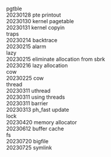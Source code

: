 pgtble  
20230128 pte printout   
20230130 kernel pagetable  
20230131 kernel copyin  
traps  
20230214 backtrace  
20230215 alarm  
lazy  
20230215 eliminate allocation from sbrk  
20230216 lazy allocation  
cow  
20230225 cow  
thread  
20230311 uthread  
20230311 using threads  
20230311 barrier  
20230313 ph_fast update  
lock  
20230420 memory allocator  
20230612 buffer cache  
fs  
20230720 bigfile  
20230725 symlink  
